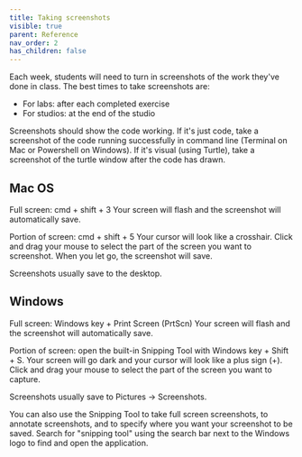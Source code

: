 ```yaml
---
title: Taking screenshots
visible: true
parent: Reference
nav_order: 2
has_children: false
---
```


Each week, students will need to turn in screenshots of the work they've done in class. The best times to take screenshots are:
* For labs: after each completed exercise
* For studios: at the end of the studio

Screenshots should show the code working. If it's just code, take a screenshot of the code running successfully in command line (Terminal on Mac or Powershell on Windows). If it's visual (using Turtle), take a screenshot of the turtle window after the code has drawn.

## Mac OS

Full screen: cmd + shift + 3
Your screen will flash and the screenshot will automatically save.

Portion of screen: cmd + shift + 5
Your cursor will look like a crosshair. Click and drag your mouse to select the part of the screen you want to screenshot. When you let go, the screenshot will save.

Screenshots usually save to the desktop.

## Windows 

Full screen: Windows key + Print Screen (PrtScn)
Your screen will flash and the screenshot will automatically save.

Portion of screen: open the built-in Snipping Tool with Windows key + Shift + S. Your screen will go dark and your cursor will look like a plus sign (+). Click and drag your mouse to select the part of the screen you want to capture.

Screenshots usually save to Pictures -> Screenshots. 

You can also use the Snipping Tool to take full screen screenshots, to annotate screenshots, and to specify where you want your screenshot to be saved. Search for "snipping tool" using the search bar next to the Windows logo to find and open the application.

